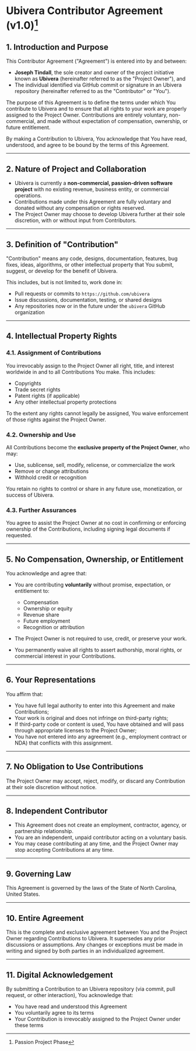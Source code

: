 # Ubivera Contributor Agreement (v1.0)[^1]
[^1]: Passion Project Phase

## 1. Introduction and Purpose

This Contributor Agreement ("Agreement") is entered into by and between:

- **Joseph Tindall**, the sole creator and owner of the project initiative known as **Ubivera** (hereinafter referred to as the "Project Owner"), and
- The individual identified via GitHub commit or signature in an Ubivera repository (hereinafter referred to as the "Contributor" or "You").

The purpose of this Agreement is to define the terms under which You contribute to Ubivera and to ensure that all rights to your work are properly assigned to the Project Owner. Contributions are entirely voluntary, non-commercial, and made without expectation of compensation, ownership, or future entitlement.

By making a Contribution to Ubivera, You acknowledge that You have read, understood, and agree to be bound by the terms of this Agreement.

---

## 2. Nature of Project and Collaboration

- Ubivera is currently a **non-commercial, passion-driven software project** with no existing revenue, business entity, or commercial operations.
- Contributions made under this Agreement are fully voluntary and donated without any compensation or rights reserved.
- The Project Owner may choose to develop Ubivera further at their sole discretion, with or without input from Contributors.

---

## 3. Definition of "Contribution"

"Contribution" means any code, designs, documentation, features, bug fixes, ideas, algorithms, or other intellectual property that You submit, suggest, or develop for the benefit of Ubivera.

This includes, but is not limited to, work done in:
- Pull requests or commits to `https://github.com/ubivera`
- Issue discussions, documentation, testing, or shared designs
- Any repositories now or in the future under the `ubivera` GitHub organization

---

## 4. Intellectual Property Rights

### 4.1. Assignment of Contributions

You irrevocably assign to the Project Owner all right, title, and interest worldwide in and to all Contributions You make. This includes:
- Copyrights
- Trade secret rights
- Patent rights (if applicable)
- Any other intellectual property protections

To the extent any rights cannot legally be assigned, You waive enforcement of those rights against the Project Owner.

### 4.2. Ownership and Use

All Contributions become the **exclusive property of the Project Owner**, who may:
- Use, sublicense, sell, modify, relicense, or commercialize the work
- Remove or change attributions
- Withhold credit or recognition

You retain no rights to control or share in any future use, monetization, or success of Ubivera.

### 4.3. Further Assurances

You agree to assist the Project Owner at no cost in confirming or enforcing ownership of the Contributions, including signing legal documents if requested.

---

## 5. No Compensation, Ownership, or Entitlement

You acknowledge and agree that:

- You are contributing **voluntarily** without promise, expectation, or entitlement to:
    - Compensation
    - Ownership or equity
    - Revenue share
    - Future employment
    - Recognition or attribution

- The Project Owner is not required to use, credit, or preserve your work.

- You permanently waive all rights to assert authorship, moral rights, or commercial interest in your Contributions.

---

## 6. Your Representations

You affirm that:

- You have full legal authority to enter into this Agreement and make Contributions;
- Your work is original and does not infringe on third-party rights;
- If third-party code or content is used, You have obtained and will pass through appropriate licenses to the Project Owner;
- You have not entered into any agreement (e.g., employment contract or NDA) that conflicts with this assignment.

---

## 7. No Obligation to Use Contributions

The Project Owner may accept, reject, modify, or discard any Contribution at their sole discretion without notice.

---

## 8. Independent Contributor

- This Agreement does not create an employment, contractor, agency, or partnership relationship.
- You are an independent, unpaid contributor acting on a voluntary basis.
- You may cease contributing at any time, and the Project Owner may stop accepting Contributions at any time.

---

## 9. Governing Law

This Agreement is governed by the laws of the State of North Carolina, United States.

---

## 10. Entire Agreement

This is the complete and exclusive agreement between You and the Project Owner regarding Contributions to Ubivera. It supersedes any prior discussions or assumptions. Any changes or exceptions must be made in writing and signed by both parties in an individualized agreement.

---

## 11. Digital Acknowledgement

By submitting a Contribution to an Ubivera repository (via commit, pull request, or other interaction), You acknowledge that:

- You have read and understood this Agreement
- You voluntarily agree to its terms
- Your Contribution is irrevocably assigned to the Project Owner under these terms